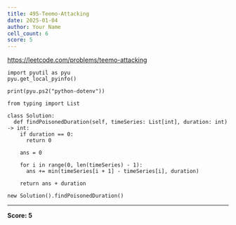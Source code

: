 ```yaml
---
title: 495-Teemo-Attacking
date: 2025-01-04
author: Your Name
cell_count: 6
score: 5
---
```


https://leetcode.com/problems/teemo-attacking


```
import pyutil as pyu
pyu.get_local_pyinfo()
```


```
print(pyu.ps2("python-dotenv"))
```


```
from typing import List
```


```
class Solution:
  def findPoisonedDuration(self, timeSeries: List[int], duration: int) -> int:
    if duration == 0:
      return 0

    ans = 0

    for i in range(0, len(timeSeries) - 1):
      ans += min(timeSeries[i + 1] - timeSeries[i], duration)

    return ans + duration
```


```
new Solution().findPoisonedDuration()
```


---
**Score: 5**